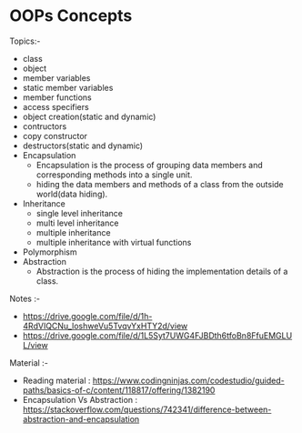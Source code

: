 # OOPs Concepts

Topics:-

- class
- object
- member variables
- static member variables
- member functions
- access specifiers
- object creation(static and dynamic)
- contructors
- copy constructor
- destructors(static and dynamic)
- Encapsulation
  - Encapsulation is the process of grouping data members and corresponding methods into a single unit.
  - hiding the data members and methods of a class from the outside world(data hiding).
- Inheritance
  - single level inheritance
  - multi level inheritance
  - multiple inheritance
  - multiple inheritance with virtual functions
- Polymorphism
- Abstraction
  - Abstraction is the process of hiding the implementation details of a class.

Notes :-

- https://drive.google.com/file/d/1h-4RdVIQCNu_loshweVu5TvqvYxHTY2d/view
- https://drive.google.com/file/d/1L5Syt7UWG4FJBDth6tfoBn8FfuEMGLUL/view

Material :-

- Reading material : https://www.codingninjas.com/codestudio/guided-paths/basics-of-c/content/118817/offering/1382190
- Encapsulation Vs Abstraction : https://stackoverflow.com/questions/742341/difference-between-abstraction-and-encapsulation
